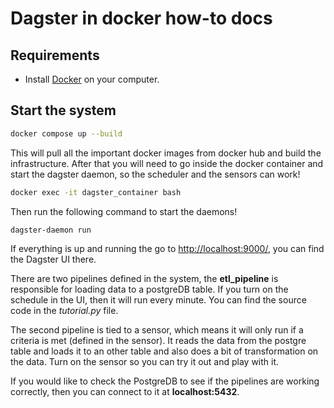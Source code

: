 Dagster in docker how-to docs
=== 

Requirements
---

- Install [Docker](https://docs.docker.com/get-docker/) on your computer.

Start the system
---

```bash
docker compose up --build
```

This will pull all the important docker images from docker hub and build the infrastructure. After that you will need to go inside the docker container and start the dagster daemon, so the scheduler and the sensors can work! 

```bash
docker exec -it dagster_container bash
```

Then run the following command to start the daemons!

```bash
dagster-daemon run
```

If everything is up and running the go to [http://localhost:9000/](http://localhost:9000/), you can find the Dagster UI there. 

There are two pipelines defined in the system, the **etl_pipeline** is responsible for loading data to a postgreDB table. If you turn on the schedule in the UI, then it will run every minute. You can find the source code in the *tutorial.py* file.

The second pipeline is tied to a sensor, which means it will only run if a criteria is met (defined in the sensor). It reads the data from the postgre table and loads it to an other table and also does a bit of transformation on the data. Turn on the sensor so you can try it out and play with it.

If you would like to check the PostgreDB to see if the pipelines are working correctly, then you can connect to it at **localhost:5432**.



